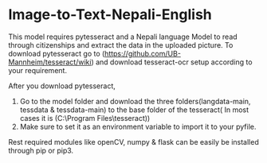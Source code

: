 # Image-to-Text-Nepali-English
This model requires pytesseract and a Nepali  language Model to read through citizenships and extract the data in the uploaded picture. 
To download pytesseract go to (https://github.com/UB-Mannheim/tesseract/wiki) and download tesseract-ocr setup according to your requirement.

After you download pytesseract, 
1. Go to the model folder and download the three folders(langdata-main, tessdata & tessdata-main) to the base folder of the tesseract( In most cases it is (C:\Program Files\tesseract\))
2. Make sure to set it as an environment variable to import it to your pyfile.

Rest required modules like openCV, numpy & flask can be easily be installed through pip or pip3.
